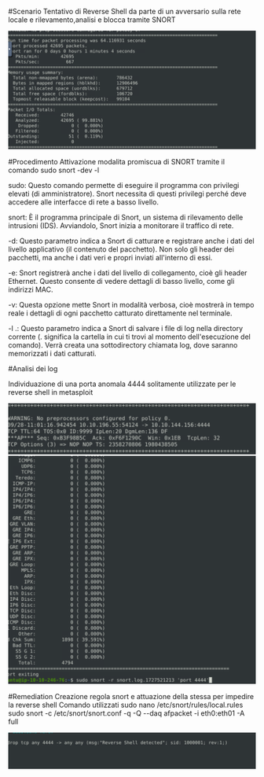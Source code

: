 #Scenario 
Tentativo di Reverse Shell da parte di un avversario sulla rete locale e rilevamento,analisi e blocca tramite SNORT


![Alt Text](https://github.com/paoloaglieco/SOC/blob/main/Snort/Scenario_2/sniff.png)

#Procedimento 
Attivazione modalita promiscua di SNORT tramite il comando sudo snort -dev -l


sudo: Questo comando permette di eseguire il programma con privilegi elevati (di amministratore). Snort necessita di questi privilegi perché deve accedere alle interfacce di rete a basso livello.

snort: È il programma principale di Snort, un sistema di rilevamento delle intrusioni (IDS). Avviandolo, Snort inizia a monitorare il traffico di rete.

-d: Questo parametro indica a Snort di catturare e registrare anche i dati del livello applicativo (il contenuto del pacchetto). Non solo gli header dei pacchetti, ma anche i dati veri e propri inviati all'interno di essi.

-e: Snort registrerà anche i dati del livello di collegamento, cioè gli header Ethernet. Questo consente di vedere dettagli di basso livello, come gli indirizzi MAC.

-v: Questa opzione mette Snort in modalità verbosa, cioè mostrerà in tempo reale i dettagli di ogni pacchetto catturato direttamente nel terminale.

-l .: Questo parametro indica a Snort di salvare i file di log nella directory corrente (. significa la cartella in cui ti trovi al momento dell'esecuzione del comando). Verrà creata una sottodirectory chiamata log, dove saranno memorizzati i dati catturati.

#Analisi dei log


Individuazione di una porta anomala 4444 solitamente utilizzate per le reverse shell in metasploit

![Alt Text](https://github.com/paoloaglieco/SOC/blob/main/Snort/Scenario_2/port4444.png)
![Alt Text](https://github.com/paoloaglieco/SOC/blob/main/Snort/Scenario_2/pkg_port4444.png)

#Remediation 
Creazione regola snort e attuazione della stessa per impedire la reverse shell
Comando utilizzati
sudo nano /etc/snort/rules/local.rules
sudo snort -c /etc/snort/snort.conf -q -Q --daq afpacket -i eth0:eth01 -A full

![Alt Text](https://github.com/paoloaglieco/SOC/blob/main/Snort/Scenario_2/rule.png)










